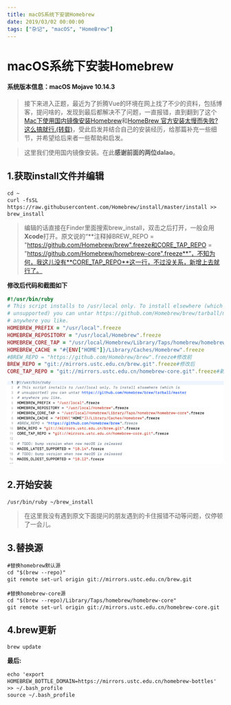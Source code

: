 ```yaml
---
title: macOS系统下安装Homebrew
date: 2019/03/02 00:00:00
tags: ["杂记", "macOS", "HomeBrew"]
---
```


# macOS系统下安装Homebrew
<ClientOnly>
  <display-bar :displayData="$frontmatter"></display-bar>
</ClientOnly>

#### 系统版本信息：macOS Mojave 10.14.3
>接下来进入正题，最近为了折腾Vue的环境在网上找了不少的资料，包括博客，提问啥的，发现到最后都解决不了问题，一直报错，直到翻到了这个[Mac下使用国内镜像安装Homebrew][1]和[HomeBrew 官方安装太慢而失败?这么搞就行.(转载)][2]，受此启发并结合自己的安装经历，给那篇补充一些细节，并希望给后来者一些帮助和启发。

>这里我们使用国内镜像安装。在此**感谢前面的两位dalao**。


## 1.获取install文件并编辑
```shell
cd ~
curl -fsSL https://raw.githubusercontent.com/Homebrew/install/master/install >> brew_install
```
>编辑的话直接在Finder里面搜索brew_install，双击之后打开，一般会用**Xcode**打开。原文说的“**注释掉BREW_REPO = "https://github.com/Homebrew/brew".freeze和CORE_TAP_REPO = "https://github.com/Homebrew/homebrew-core".freeze**”，不知为何，我这儿没有**CORE_TAP_REPO**这一行，不过没关系，新增上去就行了。

**修改后代码和截图如下**
```ruby
#!/usr/bin/ruby
# This script installs to /usr/local only. To install elsewhere (which is
# unsupported) you can untar https://github.com/Homebrew/brew/tarball/master
# anywhere you like.
HOMEBREW_PREFIX = "/usr/local".freeze
HOMEBREW_REPOSITORY = "/usr/local/Homebrew".freeze
HOMEBREW_CORE_TAP = "/usr/local/Homebrew/Library/Taps/homebrew/homebrew-core".freeze
HOMEBREW_CACHE = "#{ENV["HOME"]}/Library/Caches/Homebrew".freeze
#BREW_REPO = "https://github.com/Homebrew/brew".freeze#修改前
BREW_REPO = "git://mirrors.ustc.edu.cn/brew.git".freeze#修改后
CORE_TAP_REPO = "git://mirrors.ustc.edu.cn/homebrew-core.git".freeze#新增
```

![code](/images/other/systemenv/other_01_1.png)

## 2.开始安装

```shell
/usr/bin/ruby ~/brew_install
```
>在这里我没有遇到原文下面提问的朋友遇到的卡住报错不动等问题，仅停顿了一会儿。

## 3.替换源
```shell
#替换homebrew默认源
cd "$(brew --repo)"
git remote set-url origin git://mirrors.ustc.edu.cn/brew.git

#替换homebrew-core源
cd "$(brew --repo)/Library/Taps/homebrew/homebrew-core"
git remote set-url origin git://mirrors.ustc.edu.cn/homebrew-core.git

```
## 4.brew更新

```shell
brew update
```
**最后:**

```shell
echo 'export HOMEBREW_BOTTLE_DOMAIN=https://mirrors.ustc.edu.cn/homebrew-bottles' >> ~/.bash_profile
source ~/.bash_profile
```


[1]: https://www.jianshu.com/p/6523d3eee50d
[2]: https://blog.csdn.net/qq_33591200/article/details/82882562

